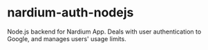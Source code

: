 # nardium-auth-nodejs
Node.js backend for Nardium App. Deals with user authentication to Google, and manages users' usage limits.
